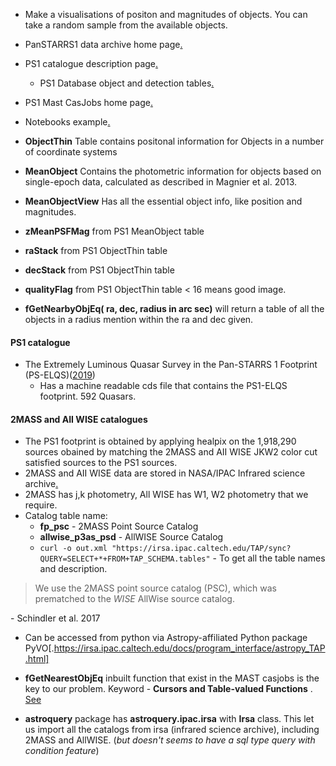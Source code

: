 - Make a visualisations of positon and magnitudes of objects. You can take a random sample from the available objects.
- PanSTARRS1 data archive home page[.](https://outerspace.stsci.edu/display/PANSTARRS)
- PS1 catalogue description page[.](https://outerspace.stsci.edu/display/PANSTARRS/PS1+Source+extraction+and+catalogs)
	- PS1 Database object and detection tables[.](https://outerspace.stsci.edu/display/PANSTARRS/PS1+Database+object+and+detection+tables)
- PS1 Mast CasJobs home page[.](http://mastweb.stsci.edu/ps1casjobs/)
- Notebooks example[.](https://ps1images.stsci.edu/ps1_dr2_query.html)

- **ObjectThin** Table contains positonal information for Objects in a number of coordinate systems
- **MeanObject** Contains the photometric information for objects based on single-epoch data, calculated as described in Magnier et al. 2013. 
- **MeanObjectView** Has all the essential object info, like position and magnitudes.

- **zMeanPSFMag** from PS1 MeanObject table
- **raStack** from PS1 ObjectThin table
- **decStack** from PS1 ObjectThin table
- **qualityFlag** from PS1 ObjectThin table  < 16 means good image.

- **fGetNearbyObjEq( ra, dec, radius in arc sec)** will return a table of all the objects in a radius mention within the ra and dec given.

#### PS1 catalogue

- The Extremely Luminous Quasar Survey in the Pan-STARRS 1 Footprint (PS-ELQS)([2019](https://iopscience.iop.org/article/10.3847/1538-4365/ab20d0)) 
	- Has a machine readable cds file that contains the PS1-ELQS footprint. 592 Quasars.

#### 2MASS and AII WISE catalogues

- The PS1 footprint is obtained by applying healpix on the 1,918,290 sources obained by matching the 2MASS and AII WISE JKW2 color cut satisfied sources to the PS1 sources.
- 2MASS and AII WISE data are stored in NASA/IPAC Infrared science archive[.](https://irsa.ipac.caltech.edu/cgi-bin/Gator/nph-scan?submit=Select&projshort=WISE)
- 2MASS has j,k photometry, All WISE has W1, W2 photometry that we require.
- Catalog table name:
	- **fp_psc** - 2MASS Point Source Catalog
	- **allwise_p3as_psd** - AllWISE Source Catalog
	- `curl -o out.xml "https://irsa.ipac.caltech.edu/TAP/sync?QUERY=SELECT+*+FROM+TAP_SCHEMA.tables"` - To get all the table names and description.

> We use the 2MASS point source catalog (PSC), which was prematched to the _WISE_ AllWise source catalog.

\- Schindler et al. 2017

- Can be accessed from python via Astropy-affiliated Python package PyVO[.https://irsa.ipac.caltech.edu/docs/program_interface/astropy_TAP.html]

- **fGetNearestObjEq** inbuilt function that exist in the MAST casjobs is the key to our problem. Keyword - **Cursors and Table-valued Functions** . [See](https://galex.stsci.edu/casjobs/aqueries.aspx#cursors) 

- **astroquery** package has **astroquery.ipac.irsa** with **Irsa** class. This let us import all the catalogs from irsa (infrared science archive), including 2MASS and AllWISE. (_but doesn't seems to have a sql type query with condition feature_)

